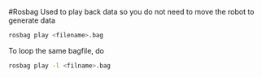 #Rosbag
Used to play back data so you do not need to move the robot to generate data

```bash
rosbag play <filename>.bag
```
To loop the same bagfile, do
```bash
rosbag play -l <filname>.bag
```
